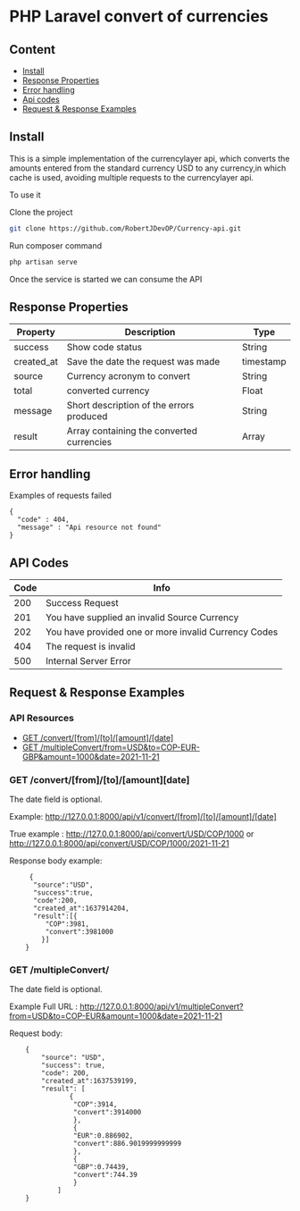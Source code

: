 

#  PHP Laravel convert of currencies

## Content
* [Install](#install)
* [Response Properties](#Response-Properties)
* [Error handling](#Error-handling)
* [Api codes](#Api-codes)
* [Request & Response Examples](#request-response-examples)

## Install

This is a simple implementation of the currencylayer api, which converts the amounts entered from the standard currency USD to any currency,in which cache is used, avoiding multiple requests to the currencylayer api.

To use it

Clone the project 

```bash
git clone https://github.com/RobertJDevOP/Currency-api.git
```
Run composer command
```bash
php artisan serve
```
Once the service is started we can consume the API

## Response Properties

| Property    | Description        | Type     
| ----------- | --------------- | --------- | 
| success     | Show code status          | String      | 
| created_at   | Save the date the request was made| timestamp | 
| source      | Currency acronym to convert           | String   | 
| total      | converted currency    | Float | 
| message      | Short description of the errors produced          | String | 
| result      |   Array containing the converted currencies     | Array |

## Error handling
Examples of requests failed

    {
      "code" : 404,
      "message" : "Api resource not found"
    }

## API Codes

| Code  | Info        | 
| ----- | -------------------------------------------------| 
| 200   |Success  Request                                  | 
| 201   |You have supplied an invalid Source Currency       | 
| 202   |You have provided one or more invalid Currency Codes| 
| 404   |The request is invalid| 
| 500   |Internal Server Error                              | 


## Request & Response Examples

### API Resources

  - [GET /convert/[from]/[to]/[amount]/[date]](#get-convert)
  - [GET /multipleConvert/from=USD&to=COP-EUR-GBP&amount=1000&date=2021-11-21](#get-multipleConvert)

### GET /convert/[from]/[to]/[amount][date]

The date field is optional.

Example: http://127.0.0.1:8000/api/v1/convert/[from]/[to]/[amount]/[date]

True example : http://127.0.0.1:8000/api/convert/USD/COP/1000  or
http://127.0.0.1:8000/api/convert/USD/COP/1000/2021-11-21

Response body example:

         {
          "source":"USD",
          "success":true,
          "code":200,
          "created_at":1637914204,
          "result":[{
             "COP":3981,
             "convert":3981000
            }]
        }


### GET /multipleConvert/
The date field is optional.

Example Full URL :  http://127.0.0.1:8000/api/v1/multipleConvert?from=USD&to=COP-EUR&amount=1000&date=2021-11-21

Request body:

        {
            "source": "USD",
            "success": true,
            "code": 200,
            "created_at":1637539199,
            "result": [
                   {
                    "COP":3914,
                    "convert":3914000
                    },
                    {
                    "EUR":0.886902,
                    "convert":886.9019999999999
                    },
                    {
                    "GBP":0.74439,
                    "convert":744.39
                    }
                ]
        }


